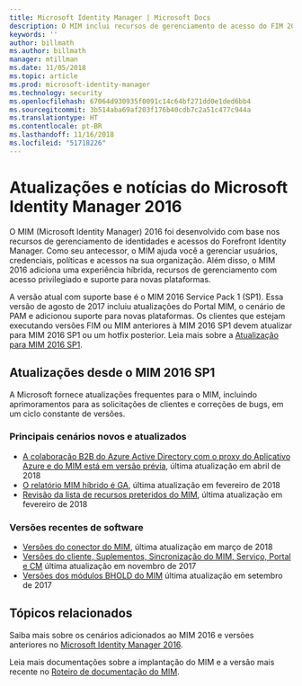 ```yaml
---
title: Microsoft Identity Manager | Microsoft Docs
description: O MIM inclui recursos de gerenciamento de acesso do FIM 2010 e ajuda a gerenciar usuários, credenciais, políticas e acesso dentro da organização.
keywords: ''
author: billmath
ms.author: billmath
manager: mtillman
ms.date: 11/05/2018
ms.topic: article
ms.prod: microsoft-identity-manager
ms.technology: security
ms.openlocfilehash: 67064d930935f0091c14c64bf271dd0e1ded6bb4
ms.sourcegitcommit: 3b514aba69af203f176b40cdb7c2a51c477c944a
ms.translationtype: HT
ms.contentlocale: pt-BR
ms.lasthandoff: 11/16/2018
ms.locfileid: "51718226"
---
```

# <a name="microsoft-identity-manager-2016-news-and-updates"></a>Atualizações e notícias do Microsoft Identity Manager 2016

O MIM (Microsoft Identity Manager) 2016 foi desenvolvido com base nos recursos de gerenciamento de identidades e acessos do Forefront Identity Manager. Como seu antecessor, o MIM ajuda você a gerenciar usuários, credenciais, políticas e acessos na sua organização.  Além disso, o MIM 2016 adiciona uma experiência híbrida, recursos de gerenciamento com acesso privilegiado e suporte para novas plataformas.

A versão atual com suporte base é o MIM 2016 Service Pack 1 (SP1).  Essa versão de agosto de 2017 incluiu atualizações do Portal MIM, o cenário de PAM e adicionou suporte para novas plataformas.  Os clientes que estejam executando versões FIM ou MIM anteriores à MIM 2016 SP1 devem atualizar para MIM 2016 SP1 ou um hotfix posterior.  Leia mais sobre a [Atualização para MIM 2016 SP1](./reference/version-history.md).

## <a name="updates-since-mim-2016-sp1"></a>Atualizações desde o MIM 2016 SP1

A Microsoft fornece atualizações frequentes para o MIM, incluindo aprimoramentos para as solicitações de clientes e correções de bugs, em um ciclo constante de versões.

### <a name="major-new-and-updated-scenarios"></a>Principais cenários novos e atualizados

- [A colaboração B2B do Azure Active Directory com o proxy do Aplicativo Azure e do MIM está em versão prévia](microsoft-identity-manager-2016-graph-b2b-scenario.md), última atualização em abril de 2018
- [O relatório MIM híbrido é GA](https://cloudblogs.microsoft.com/enterprisemobility/2018/02/23/hybrid-mim-reporting-now-available-in-azure-active-directory/), última atualização em fevereiro de 2018
- [Revisão da lista de recursos preteridos do MIM](microsoft-identity-manager-2016-deprecated-features.md), última atualização em fevereiro de 2018

### <a name="recent-software-releases"></a>Versões recentes de software

- [Versões do conector do MIM](./reference/microsoft-identity-manager-2016-connector-version-history.md), última atualização em março de 2018
- [Versões do cliente, Suplementos, Sincronização do MIM, Serviço, Portal e CM](./reference/version-history.md) última atualização em novembro de 2017
- [Versões dos módulos BHOLD do MIM](./reference/version-bhold-history.md) última atualização em setembro de 2017




## <a name="related-topics"></a>Tópicos relacionados

Saiba mais sobre os cenários adicionados ao MIM 2016 e versões anteriores no [Microsoft Identity Manager 2016](microsoft-identity-manager-2016.md).

Leia mais documentações sobre a implantação do MIM e a versão mais recente no [Roteiro de documentação do MIM](https://docs.microsoft.com/en-us/microsoft-identity-manager/).

